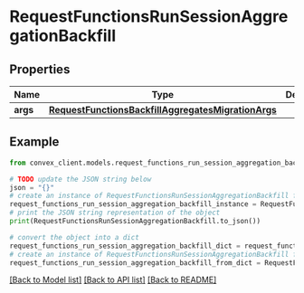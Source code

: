# RequestFunctionsRunSessionAggregationBackfill


## Properties

Name | Type | Description | Notes
------------ | ------------- | ------------- | -------------
**args** | [**RequestFunctionsBackfillAggregatesMigrationArgs**](RequestFunctionsBackfillAggregatesMigrationArgs.md) |  | 

## Example

```python
from convex_client.models.request_functions_run_session_aggregation_backfill import RequestFunctionsRunSessionAggregationBackfill

# TODO update the JSON string below
json = "{}"
# create an instance of RequestFunctionsRunSessionAggregationBackfill from a JSON string
request_functions_run_session_aggregation_backfill_instance = RequestFunctionsRunSessionAggregationBackfill.from_json(json)
# print the JSON string representation of the object
print(RequestFunctionsRunSessionAggregationBackfill.to_json())

# convert the object into a dict
request_functions_run_session_aggregation_backfill_dict = request_functions_run_session_aggregation_backfill_instance.to_dict()
# create an instance of RequestFunctionsRunSessionAggregationBackfill from a dict
request_functions_run_session_aggregation_backfill_from_dict = RequestFunctionsRunSessionAggregationBackfill.from_dict(request_functions_run_session_aggregation_backfill_dict)
```
[[Back to Model list]](../README.md#documentation-for-models) [[Back to API list]](../README.md#documentation-for-api-endpoints) [[Back to README]](../README.md)



